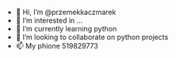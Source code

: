 - 👋 Hi, I’m @przemekkaczmarek
- 👀 I’m interested in ...
- 🌱 I’m currently learning python
- 💞️ I’m looking to collaborate on python projects
- 📫 My phione 519829773

<!---
przemekkaczmarek/przemekkaczmarek is a ✨ special ✨ repository because its `README.md` (this file) appears on your GitHub profile.
You can click the Preview link to take a look at your changes.
--->
